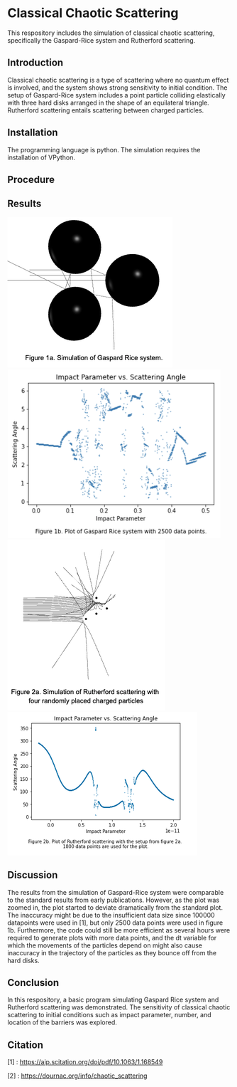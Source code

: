 # Classical Chaotic Scattering
This respository includes the simulation of classical chaotic scattering, specifically the Gaspard-Rice system and Rutherford scattering. 
## Introduction
Classical chaotic scattering is a type of scattering where no quantum effect is involved, and the system shows strong sensitivity to initial condition. The setup of  Gaspard-Rice system includes a point particle colliding elastically with three hard disks arranged in the shape of an equilateral triangle. Rutherford scattering entails scattering between charged particles. 
## Installation
The programming language is python. The simulation requires the installation of VPython.
## Procedure

## Results
![Gaspard Scattering](Figures/Gaspard_sim.png "Gaspard scattering")![Gaspard Plot](Figures/Gaspard_plot3.png "Gaspard plot")
![Rutherford Scattering](Figures/Rutherford_scattering.png "Rutherford scattering")![Rutherford Plot](Figures/Rutherford_plot.png "Rutherford plot")

## Discussion
The results from the simulation of Gaspard-Rice system were comparable to the standard results from early publications. However, as the plot was zoomed in, the plot started to deviate dramatically from the standard plot. The inaccuracy might be due to the insufficient data size since 100000 datapoints were used in [1], but only 2500 data points were used in figure 1b. Furthermore, the code could still be more efficient as several hours were required to generate plots with more data points, and the dt variable for which the movements of the particles depend on might also cause inaccuracy in the trajectory of the particles as they bounce off from the hard disks. 
## Conclusion
In this respository, a basic program simulating Gaspard Rice system and Rutherford scattering was demonstrated. The sensitivity of classical chaotic scattering to initial conditions such as impact parameter, number, and location of the barriers was explored. 

## Citation
[1] : https://aip.scitation.org/doi/pdf/10.1063/1.168549

[2] : https://dournac.org/info/chaotic_scattering


